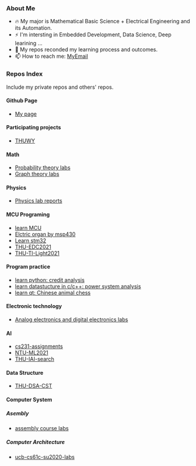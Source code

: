 <!-- ### Hi there 👋
 -->
<!--
**Lez-3f/Lez-3f** is a ✨ _special_ ✨ repository because its `README.md` (this file) appears on your GitHub profile.

Here are some ideas to get you started:

- 🔭 I’m currently working on ...
- 🌱 I’m currently learning ...
- 👯 I’m looking to collaborate on ...
- 🤔 I’m looking for help with ...
- 💬 Ask me about ...
- 📫 How to reach me: ...
- 😄 Pronouns: ...
- ⚡ Fun fact: ...
-->

### About Me
- 🔥 My major is Mathematical Basic Science + Electrical Engineering and its Automation.
- ⚡ I'm intersting in Embedded Development, Data Science, Deep learining ...
- 🌱 My repos reconded my learning process and outcomes.
- 📫 How to reach me: [MyEmail](<erlerzhu@gmail.com>)

### Repos Index
Include my private repos and others' repos.
#### Github Page
- [My page](https://github.com/Lez-3f/Lez-3f.github.io) 
#### Participating projects
- [THUWY](https://github.com/GJCav/thuwy)
#### Math
- [Probability theory labs](https://github.com/Lez-3f/ProbabilityTheoryExperiment)
- [Graph theory labs](https://github.com/Lez-3f/GraphTheoryLabs)
#### Physics
- [Physics lab reports](https://github.com/Lez-3f/PhylabReportsByLATEX)
#### MCU Programing
- [learn MCU](https://github.com/Lez-3f/IntroductionToMCU-LabCodes)
- [Elctric organ by msp430](https://github.com/Lez-3f/ElectricOrganByMSP430)
- [Learn stm32](https://github.com/Lez-3f/THU-EDC-STM32tutorial)
- [THU-EDC2021](https://github.com/Lez-3f/THU-EDC2021-BugCar)
- [THU-TI-Light2021](https://github.com/Lez-3f/TILight-TrolleyTracking)
#### Program practice
- [learn python: credit analysis](https://github.com/Lez-3f/CreditAnanlysis)
- [learn datastucture in c/c++: power system analysis](https://github.com/Lez-3f/PowerSystemAnalysis)
- [learn qt: Chinese animal chess](https://github.com/Lez-3f/ChineseAnimalChess)
#### Electronic technology
- [Analog electronics and digital electronics labs](https://github.com/Lez-3f/ElectronicExperiments)
#### AI
- [cs231-assignments](https://github.com/Lez-3f/CS231n-Assignments)
- [NTU-ML2021](https://github.com/Lez-3f/NTU-MLDL-Labs)
- [THU-IAI-search](https://github.com/Lez-3f/IAI-Search)
#### Data Structure
- [THU-DSA-CST](https://github.com/Lez-3f/DSA-CST-Tasks)
#### Computer System
##### Asembly
- [assembly course labs](https://github.com/Lez-3f/AssemblyExperiments)
##### Computer Architecture
- [ucb-cs61c-su2020-labs](https://github.com/Lez-3f/UCB-CS61c-su2020)

